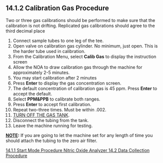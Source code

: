 ## 14.1.2 Calibration Gas Procedure

Two or three gas calibrations should be performed to make sure that the calibration is not drifting. Replicated gas calibrations should agree to the third decimal place

1. Connect sample tubes to one leg of the tee.
2. Open valve on calibration gas cylinder. No minimum, just open.  This is the harder tube used in calibration.
3. From the Calibration Menu, select **Calib Gas** to display the instruction screen
4. Allow the NOA to draw calibration gas through the machine for approximately 2-5 minutes.
5. You may start calibration after 2 minutes
6. Press **Enter** to display the gas concentration screen.
7. The default concentration of calibration gas is 45 ppm. Press **Enter** to accept the default.
8. Select **PPM&PPB** to calibrate both ranges.
9. Press **Enter** to accept first calibration.
10. Repeat two-three times. Must be within .002.
11. <u>TURN OFF THE GAS TANK</u>.
12. Disconnect the tubing from the tank.
13. Leave the machine running for testing.

**<u>NOTE</u>:** If you are going to let the machine set for any length of time you should attach the tubing to the zero air filter.


<div class="center">
<div class="btn-group">
  <a href=":pages_path:/manuals/nitric-oxide-analyzer/14-01-01-start-mode-procedure.md" class="btn btn-default">
    <span class="glyphicon glyphicon-chevron-left"></span>
    14.1.1 Start Mode Procedure
  </a>

  <a href=":pages_path:/manuals/nitric-oxide-analyzer" class="btn btn-default">
    <span class="glyphicon glyphicon-chevron-up"></span>
    Nitric Oxide Analyzer
  </a>

  <a href=":pages_path:/manuals/nitric-oxide-analyzer/14-02-01-entering-ppt-info.md" class="btn btn-success">
    14.2 Data Collection Procedure
    <span class="glyphicon glyphicon-chevron-right"></span>
  </a>
</div>
</div>
